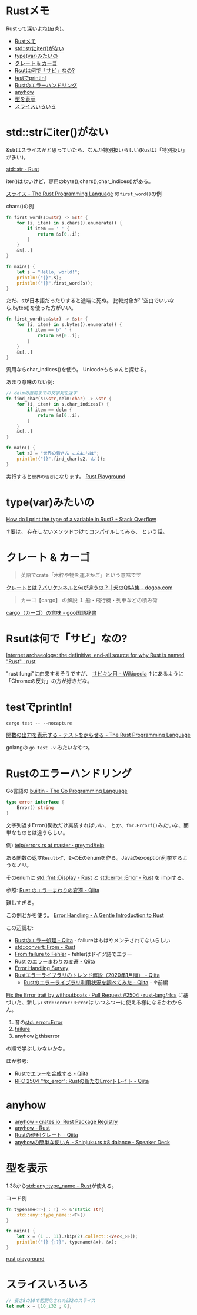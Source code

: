 # Rustメモ

Rustって深いよね(皮肉)。

- [Rustメモ](#rustメモ)
- [std::strにiter()がない](#stdstrにiterがない)
- [type(var)みたいの](#typevarみたいの)
- [クレート & カーゴ](#クレート--カーゴ)
- [Rsutは何で「サビ」なの?](#rsutは何でサビなの)
- [testでprintln!](#testでprintln)
- [Rustのエラーハンドリング](#rustのエラーハンドリング)
- [anyhow](#anyhow)
- [型を表示](#型を表示)
- [スライスいろいろ](#スライスいろいろ)


# std::strにiter()がない

&strはスライスかと思っていたら、なんか特別扱いらしい(Rustは「特別扱い」が多い)。

[std::str - Rust](https://doc.rust-lang.org/beta/std/str/index.html)

iter()はないけど、専用のbyte(),chars(),char_indices()がある。

[スライス - The Rust Programming Language](https://doc.rust-jp.rs/book/second-edition/ch04-03-slices.html)
の`first_word()`の例

chars()の例
``` Rust
fn first_word(s:&str) -> &str {
    for (i, item) in s.chars().enumerate() {
        if item == ' ' {
            return &s[0..i];
        }
    }
    &s[..]
}

fn main() {
    let s = "Hello, world!";
    println!("{}",s);
    println!("{}",first_word(s));
}
```

ただ、sが日本語だったりすると途端に死ぬ。
比較対象が' '空白でいいなら,bytes()を使った方がいい。
``` Rust
fn first_word(s:&str) -> &str {
    for (i, item) in s.bytes().enumerate() {
        if item == b' ' {
            return &s[0..i];
        }
    }
    &s[..]
}
```

汎用ならchar_indices()を使う。
Unicodeもちゃんと探せる。

あまり意味のない例:
```Rust
// delmの直前までの文字列を返す
fn find_char(s:&str,delm:char) -> &str {
    for (i, item) in s.char_indices() {
        if item == delm {
            return &s[0..i];
        }
    }
    &s[..]
}

fn main() {
    let s2 = "世界の皆さん こんにちは";
    println!("{}",find_char(s2,'ん'));
}
```
実行すると`世界の皆さ`になります。
[Rust Playground](https://play.rust-lang.org/?version=stable&mode=debug&edition=2018&gist=9904cd1381674fed2f5350752c924315)


# type(var)みたいの

[How do I print the type of a variable in Rust? - Stack Overflow](https://stackoverflow.com/questions/21747136/how-do-i-print-the-type-of-a-variable-in-rust)

↑要は、
存在しないメソッドつけてコンパイルしてみろ、
という話。

# クレート & カーゴ

> 英語でcrate「木枠や物を運ぶかご」という意味です

[クレートとは？バリケンネルと何が違うの？ | 犬のQ&A集 - dogoo.com](https://www.dogoo.com/toukou/dogqa/faq_log/5067051.htm)


>  カーゴ【cargo】 の解説
>    １ 船・飛行機・列車などの積み荷

[cargo（カーゴ）の意味 - goo国語辞書](https://dictionary.goo.ne.jp/word/%E3%82%AB%E3%83%BC%E3%82%B4/)

# Rsutは何で「サビ」なの?

[Internet archaeology: the definitive, end-all source for why Rust is named "Rust" : rust](https://www.reddit.com/r/rust/comments/27jvdt/internet_archaeology_the_definitive_endall_source/)

"rust fungi"に由来するそうですが、
[サビキン目 - Wikipedia](https://ja.wikipedia.org/wiki/%E3%82%B5%E3%83%93%E3%82%AD%E3%83%B3%E7%9B%AE)
↑にあるように「Chromeの反対」の方が好きだな。

# testでprintln!

```
cargo test -- --nocapture
```
[関数の出力を表示する - テストを走らせる - The Rust Programming Language](https://doc.rust-jp.rs/book/second-edition/ch11-02-running-tests.html#a%E9%96%A2%E6%95%B0%E3%81%AE%E5%87%BA%E5%8A%9B%E3%82%92%E8%A1%A8%E7%A4%BA%E3%81%99%E3%82%8B)

golangの
`go test -v`
みたいなやつ。


# Rustのエラーハンドリング

Go言語の
[builtin - The Go Programming Language](https://golang.org/pkg/builtin/#error)
```go
type error interface {
    Error() string
}
```
文字列返すError()関数だけ実装すればいい、
とか、`fmr.Errorf()`みたいな、簡単なものとは違うらしい。

例)
[teip/errors.rs at master · greymd/teip](https://github.com/greymd/teip/blob/master/src/errors.rs)

ある関数の返す`Result<T, E>`のEのenumを作る。Javaのexception列挙するようなノリ。

そのenumに
[std::fmt::Display - Rust](https://doc.rust-lang.org/std/fmt/trait.Display.html)
と
[std::error::Error - Rust](https://doc.rust-lang.org/std/error/trait.Error.html)
を
implする。

参照: [Rust のエラーまわりの変遷 - Qiita](https://qiita.com/legokichi/items/d4819f7d464c0d2ce2b8#1-error-%E3%81%A8-debug-%E3%81%A8-display-%E3%83%88%E3%83%AC%E3%82%A4%E3%83%88%E3%82%92%E5%AE%9F%E8%A3%85%E3%81%97%E3%81%AA%E3%81%84%E3%81%A8%E3%81%84%E3%81%91%E3%81%AA%E3%81%84)

難しすぎる。

この例とかを使う。
[Error Handling - A Gentle Introduction to Rust](https://stevedonovan.github.io/rust-gentle-intro/6-error-handling.html)

この辺読む:
- [Rustのエラー処理 - Qiita](https://qiita.com/fujitayy/items/cafe661415b6aa33d884) - failureはもはやメンテされてないらしい
- [std::convert::From - Rust](https://doc.rust-lang.org/std/convert/trait.From.html)
- [From failure to Fehler](https://boats.gitlab.io/blog/post/failure-to-fehler/) - fehlerはドイツ語でエラー
- [Rust のエラーまわりの変遷 - Qiita](https://qiita.com/legokichi/items/d4819f7d464c0d2ce2b8)
- [Error Handling Survey](https://blog.yoshuawuyts.com/error-handling-survey/)
- [Rustエラーライブラリのトレンド解説（2020年1月版） - Qiita](https://qiita.com/dalance/items/7e0fa481626c76d59f65)
  - [Rustのエラーライブラリ利用状況を調べてみた - Qiita](https://qiita.com/dalance/items/4704b16c0718f6dfb7c0) - ↑前編

[Fix the Error trait by withoutboats · Pull Request #2504 · rust-lang/rfcs](https://github.com/rust-lang/rfcs/pull/2504)
に基づいた、新しい
`std::error::Error`は
いつふつーに使える様になるかわからん。

1. 昔の[std::error::Error](https://doc.rust-lang.org/std/error/trait.Error.html)
1. [failure](https://boats.gitlab.io/failure/)
1. anyhowとthiserror

の順で学ぶしかないかな。

ほか参考:
- [Rustでエラーを合成する - Qiita](https://qiita.com/termoshtt/items/8c015d9289613ec640f1)
- [RFC 2504 "fix_error": Rustの新たなErrorトレイト - Qiita](https://qiita.com/termoshtt/items/830008898f90c647a971)

# anyhow

- [anyhow - crates.io: Rust Package Registry](https://crates.io/crates/anyhow)
- [anyhow - Rust](https://docs.rs/anyhow/1.0.31/anyhow/)
- [Rustの便利クレート - Qiita](https://qiita.com/qryxip/items/7c16ab9ef3072c1d7199#anyhow)
- [anyhowの簡単な使い方 - Shinjuku.rs #8 dalance - Speaker Deck](https://speakerdeck.com/dalance/shinjuku-dot-rs-number-8-dalance)


# 型を表示

1.38から[std::any::type_name - Rust](https://doc.rust-lang.org/std/any/fn.type_name.html)が使える。

コード例
```rust
fn typename<T>(_: T) -> &'static str{
    std::any::type_name::<T>()
}

fn main() {
    let x = (1 .. 11).skip(2).collect::<Vec<_>>();
    println!("{} {:?}", typename(&x), &x);
}
```
[rust playground](https://play.rust-lang.org/?version=stable&mode=debug&edition=2018&gist=95e89835d488491109a897a2cad55d97)


# スライスいろいろ

```rust
// 長さ8の10で初期化されたi32のスライス
let mut x = [10_i32 ; 8];
```


